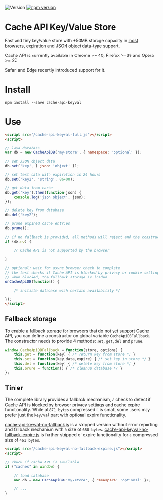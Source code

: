 ![Version](https://img.shields.io/github/release/optimalisatie/Cache-API-Key-Value-Store.svg) [![npm version](https://badge.fury.io/js/cache-api-keyval.svg)](http://badge.fury.io/js/cache-api-keyval)

# Cache API Key/Value Store

Fast and tiny key/value store with +50MB storage capacity in [most browsers](https://developer.mozilla.org/en-US/docs/Web/API/Cache#Browser_compatibility), expiration and JSON object data-type support.

Cache API is currently available in Chrome >= 40, Firefox >=39 and Opera >= 27.

Safari and Edge recently introduced support for it.

# Install

```
npm install --save cache-api-keyval
```

# Use

```html
<script src="/cache-api-keyval-full.js"></script>
<script>

// load database
var db = new CacheApiDB('my-store', { namespace: 'optional' });

// set JSON object data
db.set('key', { json: 'object' }); 

// set text data with expiration in 24 hours
db.set('key2', 'string', 86400); 

// get data from cache
db.get('key').then(function(json) {
    console.log('json object', json);
});

// delete key from database
db.del('key2'); 

// prune expired cache entries
db.prune();

// if no fallback is provided, all methods will reject and the constructor will contain `no` with integer 1.
if (db.no) {

    // Cache API is not supported by the browser
    
}

// optional: wait for async browser check to complete
// the test checks if Cache API is blocked by privacy or cookie settings
// when blocked, the fallback storage is loaded
onCacheApiDB(function() {

    /* initiate database with certain availability */

});
</script>
```

## Fallback storage

To enable a fallback storage for browsers that do not yet support Cache API, you can define a constructor on global variable `CacheApiDBFallback`. The constructor needs to provide 4 methods: `set`, `get`, `del` and `prune`.

```js
window.CacheApiDBFallback = function(store, options) {
    this.get = function(key) { /* return key from store */ }
    this.set = function(key,data,expire) { /* set key in store */ }
    this.del = function(key) { /* delete key from store */ }
    this.prune = function() { /* cleanup database */ }
};
```

## Tinier

The complete library provides a fallback mechanism, a check to detect if Cache API is blocked by browser privacy settings and cache expire functionality. While at `871 bytes` compressed it is small, some users may prefer just the `key/val` part with optional expire functionality.

[cache-api-keyval-no-fallback.js](https://github.com/optimalisatie/Cache-API-Key-Value-Store/blob/master/src/cache-api-keyval-no-fallback.js) is a stripped version without error reporting and fallback mechanism with a size of `688 bytes`. [cache-api-keyval-no-fallback-expire.js](https://github.com/optimalisatie/Cache-API-Key-Value-Store/blob/master/src/cache-api-keyval-no-fallback-expire.js) is further stripped of expire functionality for a compressed size of `461 bytes`.


```html
<script src="/cache-api-keyval-no-fallback-expire.js"></script>
<script>

// check if Cache API is available
if ("caches" in window) {

    // load database
    var db = new CacheApiDB('my-store', { namespace: 'optional' });

    // ...
}
